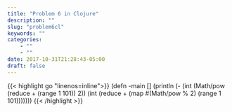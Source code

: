 ```yaml
---
title: "Problem 6 in Clojure"
description: ""
slug: "problem6cl"
keywords: ""
categories: 
    - ""
    - ""
date: 2017-10-31T21:28:43-05:00
draft: false
---
```

{{< highlight go  "linenos=inline">}}
(defn -main 
  []
  (println (- (int (Math/pow (reduce + (range 1 101)) 2)) (int (reduce + (map #(Math/pow % 2) (range 1 101)))))))
{{< /highlight >}}
